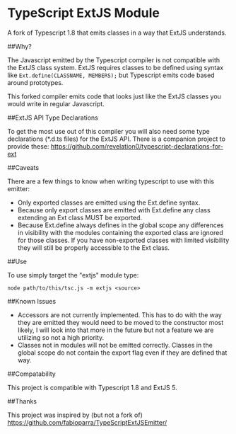 TypeScript ExtJS Module
=======================

A fork of Typescript 1.8 that emits classes in a way that ExtJS understands.

##Why?

The Javascript emitted by the Typescript compiler is not compatible with the ExtJS class system. 
ExtJS requires classes to be defined using syntax like `Ext.define(CLASSNAME, MEMBERS);` but Typescript 
emits code based around prototypes.

This forked compiler emits code that looks just like the ExtJS classes you would write in regular Javascript.

##ExtJS API Type Declarations

To get the most use out of this compiler you will also need some type declarations (*.d.ts files) for the ExtJS API. 
There is a companion project to provide these: https://github.com/revelation0/typescript-declarations-for-ext

##Caveats

There are a few things to know when writing typescript to use with this emitter:
  * Only exported classes are emitted using the Ext.define syntax.
  * Because only export classes are emitted with Ext.define any class extending an Ext class MUST be exported.
  * Because Ext.define always defines in the global scope any differences in visibility with the modules containing
   the exported class are ignored for those classes. If you have non-exported classes with limited visibility they
   will still be properly accessible to the Ext class.

##Use

To use simply target the "extjs" module type:

```node path/to/this/tsc.js -m extjs <source>```

##Known Issues

  * Accessors are not currently implemented.  This has to do with the way they are emitted they would need to be moved
   to the constructor most likely, I will look into that more in the future but not a feature we are utilizing so not
   a high priority.
  * Classes not in modules will not be emitted correctly. Classes in the global scope do not contain the export flag
   even if they are defined that way.

##Compatability

This project is compatible with Typescript 1.8 and ExtJS 5.

##Thanks

This project was inspired by (but not a fork of) https://github.com/fabioparra/TypeScriptExtJSEmitter/ 